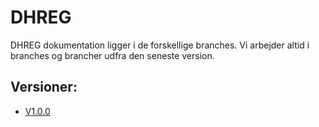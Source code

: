 # DHREG
DHREG dokumentation ligger i de forskellige branches. 
Vi arbejder altid i branches og brancher udfra den seneste version. 

## Versioner: 

* [V1.0.0](https://github.com/RKKPdk/RKKP.afdDI.Webservice.DHREG/tree/v1.0.0)
